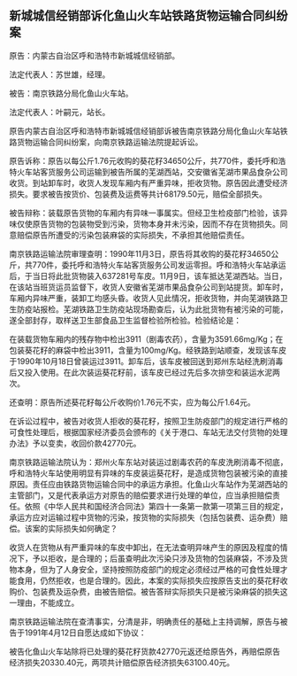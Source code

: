 ## 新城城信经销部诉化鱼山火车站铁路货物运输合同纠纷案



原告：内蒙古自治区呼和浩特市新城城信经销部。

法定代表人：苏世雄，经理。

被告：南京铁路分局化鱼山火车站。

法定代表人：叶嗣元，站长。

原告内蒙古自治区呼和浩特市新城城信经销部诉被告南京铁路分局化鱼山火车站铁路货物运输合同纠纷案，向南京铁路运输法院提起诉讼。

原告诉称：原告以每公斤1.76元收购的葵花籽34650公斤，共770件，委托呼和浩特火车站客货服务公司运输到被告所属的芜湖西站，交安徽省芜湖市果品食杂公司收货。到站卸车时，收货人发现车厢内有严重异味，拒收货物。原告因此遭受经济损失。要求被告按货价、包装费及运费等共计68179.50元，赔偿全部损失。

被告辩称：装载原告货物的车厢内有异味一事属实。但经卫生检疫部门检验，该异味仅使原告货物的包装物受到污染，货物本身并未污染，因而不存在货物损失。同意赔偿原告所遭受的污染包装麻袋的实际损失，不承担其他赔偿责任。

南京铁路运输法院审理查明：1990年11月3日，原告将其收购的葵花籽34650公斤，共770件，委托呼和浩特火车站客货服务公司发运零担。呼和浩特火车站承运后，于当日将此批货物装入637281号车皮。11月9日，该车抵达芜湖西站。当日，在该站当班货运员监督下，收货人安徽省芜湖市果品食杂公司到站提货。卸车时，车厢内异味严重，装卸工均感头昏。收货人见此情况，拒收货物，并向芜湖铁路卫生防疫站报检。芜湖铁路卫生防疫站现场勘查后，认为此批货物有被污染的可能，遂全部封存，取样送卫生部食品卫生监督检验所检验。检验结论是：

在装载货物车厢内的残存物中检出3911（剧毒农药），含量为3591.66mg/Kg；在包装葵花籽的麻袋中检出3911，含量为100mg/Kg。经铁路到站顺查，发现该车皮于1990年10月18日曾装运过3911。卸车后，该车皮被回送到郑州东站经洗刷消毒后又投入使用。在此次装运葵花籽前，该车皮已经过先后多次排空和装运水泥两次。

还查明：原告所述葵花籽每公斤收购价1.76元不实，应为每公斤1.64元。

在诉讼过程中，被告对收货人拒收的葵花籽，按照卫生防疫部门的规定进行严格的可食性处理后，根据国家经济委员会颁布的《关于港口、车站无法交付货物的处理办法》予以变卖，收回价款42770元。

南京铁路运输法院认为：郑州火车东站对装运过剧毒农药的车皮洗刷消毒不彻底，呼和浩特火车站使用明显有异味的车皮装运葵花籽，是造成货物包装被污染的直接原因。责任应由铁路货物运输合同中的承运方承担。化鱼山火车站作为芜湖西站的主管部门，又是代表承运方对原告的赔偿要求进行处理的单位，应当承担赔偿责任。依照《中华人民共和国经济合同法》第四十一条第一款第一项第三目的规定，承运方应对运输过程中货物的污染，按货物的实际损失（包括包装费、运杂费）赔偿。该案的实际损失如何确定？

收货人在货物从有严重异味的车皮中卸出，在无法查明异味产生的原因及程度的情况下，予以拒收，是合理的；后虽查明此次污染只涉及货物的包装麻袋，不涉及货物本身，但为了人身安全，坚持按照防疫部门的规定必须经过严格的可食性处理才能食用，仍然拒收，也是合理的。因此，本案的实际损失应按原告支出的葵花籽收购价、包装费及运杂费，由被告赔偿。被告答辩实际损失只是被污染麻袋的损失这一理由，不能成立。

南京铁路运输法院在查清事实，分清是非，明确责任的基础上主持调解，原告与被告于1991年4月12日自愿达成如下协议：

被告化鱼山火车站除将已处理的葵花籽货款42770元返还给原告外，再赔偿原告经济损失20330.40元，两项共计赔偿原告经济损失63100.40元。


